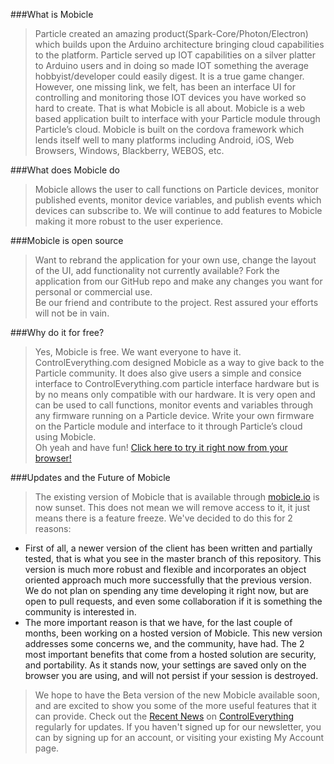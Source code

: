 ###What is Mobicle
>Particle created an amazing product(Spark-Core/Photon/Electron) which builds upon the Arduino architecture bringing cloud capabilities to the platform.  Particle served up IOT capabilities on a silver platter to Arduino users and in doing so made IOT something the average hobbyist/developer could easily digest.  It is a true game changer.  However, one missing link, we felt, has been an interface UI for controlling and monitoring those IOT devices you have worked so hard to create.  That is what Mobicle is all about.
Mobicle is a web based application built to interface with your Particle module through Particle’s cloud.  Mobicle is built on the cordova framework which lends itself well to many platforms including Android, iOS, Web Browsers, Windows, Blackberry, WEBOS, etc.

###What does Mobicle do

>Mobicle allows the user to call functions on Particle devices, monitor published events, monitor device variables, and publish events which devices can subscribe to.  We will continue to add features to Mobicle making it more robust to the user experience.

###Mobicle is open source
>Want to rebrand the application for your own use, change the layout of the UI, add functionality not currently available?  Fork the application from our GitHub repo and make any changes you want for personal or commercial use.  
Be our friend and contribute to the project. Rest assured your efforts will not be in vain.

###Why do it for free?
>Yes, Mobicle is free. We want everyone to have it. ControlEverything.com designed Mobicle as a way to give back to the Particle community. It does also give users a simple and consice interface to ControlEverything.com particle interface hardware but is by no means only compatible with our hardware.  It is very open and can be used to call functions, monitor events and variables through any firmware running on a Particle device.  Write your own firmware on the Particle module and interface to it through Particle’s cloud using Mobicle.  
Oh yeah and have fun!
[Click here to try it right now from your browser!](http://mobicle.io)

###Updates and the Future of Mobicle
>The existing version of Mobicle that is available through [mobicle.io](http://mobicle.io) is now sunset. This does not mean we will remove access to it, it just means there is a feature freeze. We've decided to do this for 2 reasons:
 - First of all, a newer version of the client has been written and partially tested, that is what you see in the master branch of this repository. This version is much more robust and flexible and incorporates an object oriented approach much more successfully that the previous version. We do not plan on spending any time developing it right now, but are open to pull requests, and even some collaboration if it is something the community is interested in.
 - The more important reason is that we have, for the last couple of months, been working on a hosted version of Mobicle. This new version addresses some concerns we, and the community, have had. The 2 most important benefits that come from a hosted solution are security, and portability. As it stands now, your settings are saved only on the browser you are using, and will not persist if your session is destroyed.

>We hope to have the Beta version of the new Mobicle available soon, and are excited to show you some of the more useful features that it can provide. Check out the [Recent News](https://www.controleverything.com/recent-news) on [ControlEverything](https://www.controleverything.com) regularly for updates. If you haven't signed up for our newsletter, you can by signing up for an account, or visiting your existing My Account page.
 

